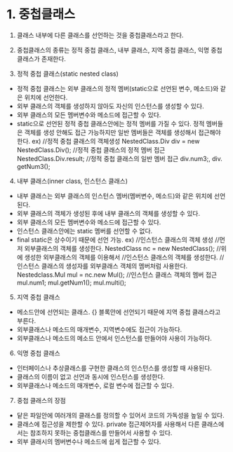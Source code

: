 # 1. 중첩클래스

1. 클래스 내부에 다른 클래스를 선언하는 것을 중첩클래스라고 한다.

2. 중첩클래스의 종류는 정적 중첩 클래스, 내부 클래스, 지역 중첩 클래스, 익명 중첩클래스가 존재한다.

3. 정적 중첩 클래스(static nested class)

- 정적 중첩 클래스는 외부 클래스의 정적 멤버(static으로 선언된 변수, 메소드)와 같은 위치에 선언한다.
- 외부 클래스의 객체를 생성하지 않아도 자신의 인스턴스를 생성할 수 있다.
- 외부 클래스의 모든 멤버변수와 메소드에 접근할 수 있다.
- static으로 선언된 정적 중첩 클래스안에는 정적 멤버를 가질 수 있다. 정적 멤버들은 객체를 생성 안해도 접근 가능하지만 일반 멤버들은 객체를 생성해서 접근해야 한다.
  ex) //정적 중첩 클래스의 객체생성
  NestedClass.Div div = new NestedClass.Div();
  //정적 중첩 클래스의 정적 멤버 접근
  NestedClass.Div.result;
  //정적 중첩 클래스의 일반 멤버 접근
  div.num3;, div. getNum3();

4. 내부 클래스(inner class, 인스턴스 클래스)

- 내부 클래스는 외부 클래스의 인스턴스 멤버(멤버변수, 메소드)와 같은 위치에 선언된다.
- 외부 클래스의 객체가 생성된 후에 내부 클래스의 객체를 생성할 수 있다.
- 외부 클래스의 모든 멤버변수와 메소드에 접근할 수 있다.
- 인스턴스 클래스안에는 static 멤버를 선언할 수 없다.
- final static은 상수이기 때문에 선언 가능.
  ex) //인스턴스 클래스의 객체 생성
  //먼저 외부클래스의 객체를 생성한다.
  NestedClass nc = new NestedClass();
  //위에 생성한 외부클래스의 객체를 이용해서
  //인스턴스 클래스의 객체를 생성한다.
  //인스턴스 클래스의 생성자를 외부클래스 객체의 멤버처럼 사용한다.
  Nestedclass.Mul mul = nc.new Mul();
  //인스턴스 클래스 객체의 멤버 접근
  mul.num1; mul.getNum1(); mul.multi();

5. 지역 중첩 클래스

- 메소드안에 선언되는 클래스. {} 블록안에 선언되기 때문에 지역 중첩 클래스라고 부른다.
- 외부클래스나 메소드의 매개변수, 지역변수에도 접근이 가능하다.
- 외부클래스나 메소드의 메소드 안에서 인스턴스를 만들어야 사용이 가능하다.

6. 익명 중첩 클래스

- 인터페이스나 추상클래스를 구현한 클래스의 인스턴스를 생성할 때 사용된다.
- 클래스의 이름이 없고 선언과 동시에 인스턴스를 생성한다.
- 외부클래스나 메소드의 매개변수, 로컬 변수에 접근할 수 있다.

7. 중첩 클래스의 장점

- 닽은 파일안에 여러개의 클래스를 정의할 수 있어서 코드의 가독성을 높일 수 있다.
- 클래스에 접근성을 제한할 수 있다. private 접근제어자를 사용해서 다른 클래스에서는 참조하지 못하는 중첩클래스를 만들어서 사용할 수 있다.
- 외부 클래시의 멤버변수나 메소드에 쉽게 접근할 수 있다.
